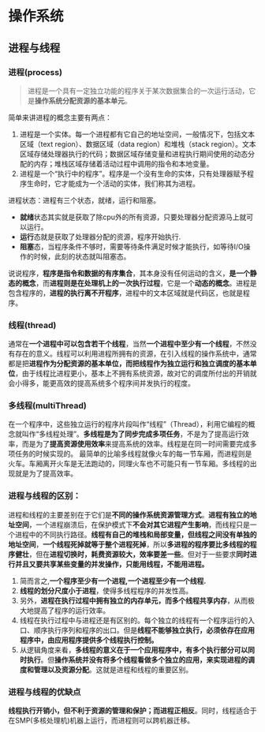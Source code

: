 # 操作系统
## 进程与线程
### 进程(process)
> 进程是一个具有一定独立功能的程序关于某次数据集合的一次运行活动，它是**操作系统分配资源的基本单元**。

简单来讲进程的概念主要有两点：
1. 进程是一个实体。每一个进程都有它自己的地址空间，一般情况下，包括文本区域（text region）、数据区域（data region）和堆栈（stack region）。文本区域存储处理器执行的代码；数据区域存储变量和进程执行期间使用的动态分配的内存；堆栈区域存储着活动过程中调用的指令和本地变量。
2. 进程是一个“执行中的程序”。程序是一个没有生命的实体，只有处理器赋予程序生命时，它才能成为一个活动的实体，我们称其为进程。

进程状态：进程有三个状态，就绪，运行和阻塞。
- **就绪**状态其实就是获取了除cpu外的所有资源，只要处理器分配资源马上就可以运行。
- **运行**态就是获取了处理器分配的资源，程序开始执行.
- **阻塞**态，当程序条件不够时，需要等待条件满足时候才能执行，如等待I/O操作的时候，此刻的状态就叫阻塞态。

说说程序，**程序是指令和数据的有序集合**，其本身没有任何运动的含义，**是一个静态的概念**，而**进程则是在处理机上的一次执行过程**，它是一个**动态的概念**。进程是包含程序的，**进程的执行离不开程序**，进程中的文本区域就是代码区，也就是程序。

### 线程(thread)
通常在**一个进程中可以包含若干个线程**，当然**一个进程中至少有一个线程**，不然没有存在的意义。线程可以利用进程所拥有的资源，在引入线程的操作系统中，通常都是把**进程作为分配资源的基本单位，而把线程作为独立运行和独立调度的基本单位**，由于线程比进程更小，基本上不拥有系统资源，故对它的调度所付出的开销就会小得多，能更高效的提高系统多个程序间并发执行的程度。
### 多线程(multiThread)
在一个程序中，这些独立运行的程序片段叫作“线程”（Thread），利用它编程的概念就叫作“多线程处理”。**多线程是为了同步完成多项任务**，不是为了提高运行效率，而是为了**提高资源使用效率**来提高系统的效率。线程是在同一时间需要完成多项任务的时候实现的。
最简单的比喻多线程就像火车的每一节车厢，而进程则是火车。车厢离开火车是无法跑动的，同理火车也不可能只有一节车厢。多线程的出现就是为了提高效率。
### 进程与线程的区别：
进程和线程的主要差别在于它们是**不同的操作系统资源管理方式**。**进程有独立的地址空间**，一个进程崩溃后，在保护模式下**不会对其它进程产生影响**，而线程只是一个进程中的不同执行路径。**线程有自己的堆栈和局部变量，但线程之间没有单独的地址空间**，**一个线程死掉就等于整个进程死掉**，所以**多进程的程序要比多线程的程序健壮**，但在**进程切换时，耗费资源较大，效率要差一些**。但对于一些要求**同时进行并且又要共享某些变量的并发操作，只能用线程，不能用进程。**
1. 简而言之,**一个程序至少有一个进程,一个进程至少有一个线程.**
2. **线程的划分尺度小于进程**，使得多线程程序的并发性高。
3. 另外，**进程在执行过程中拥有独立的内存单元，而多个线程共享内存**，从而极大地提高了程序的运行效率。
4. 线程在执行过程中与进程还是有区别的。每个独立的线程有一个程序运行的入口、顺序执行序列和程序的出口。但是**线程不能够独立执行，必须依存在应用程序中，由应用程序提供多个线程执行控制。**
5. 从逻辑角度来看，**多线程的意义在于一个应用程序中，有多个执行部分可以同时执行**。但**操作系统并没有将多个线程看做多个独立的应用，来实现进程的调度和管理以及资源分配**。这就是进程和线程的重要区别。

### 进程与线程的优缺点
**线程执行开销小，但不利于资源的管理和保护；而进程正相反**。同时，线程适合于在SMP(多核处理机)机器上运行，而进程则可以跨机器迁移。


